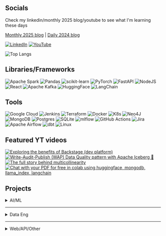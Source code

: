 ## Socials

Check my linkedin/monthly 2025 blog/youtube to see what I'm learning these days

[Monthly 2025 blog](https://ivanstudyblog.github.io/2025) | [Daily 2024 blog](https://ivanstudyblog.github.io/)

[![LinkedIn](https://img.shields.io/badge/LinkedIn-0077B5?style=for-the-badge&logo=linkedin&logoColor=white)](https://www.linkedin.com/in/ivansivanov)  [![YouTube](https://img.shields.io/badge/YouTube-FF0000?style=for-the-badge&logo=youtube&logoColor=white)](https://www.youtube.com/@ilearnthings123)  

![Top Langs](https://github-readme-stats.vercel.app/api/top-langs/?username=divakaivan&layout=compact&hide=jupyter%20notebook,shell,hcl,html,lua,powershell,css,makefile,smarty,batchfile&langs_count=8&size_weight=0.5&count_weight=0.5)

## Libraries/Frameworks
![Apache Spark](https://img.shields.io/badge/Apache%20Spark-FDEE21?style=for-the-badge&logo=apachespark&logoColor=black) ![Pandas](https://img.shields.io/badge/pandas-%23150458.svg?style=for-the-badge&logo=pandas&logoColor=white) ![scikit-learn](https://img.shields.io/badge/scikit--learn-%23F7931E.svg?style=for-the-badge&logo=scikit-learn&logoColor=white) ![PyTorch](https://img.shields.io/badge/PyTorch-%23EE4C2C.svg?style=for-the-badge&logo=PyTorch&logoColor=white) ![FastAPI](https://img.shields.io/badge/FastAPI-005571?style=for-the-badge&logo=fastapi) ![NodeJS](https://img.shields.io/badge/node.js-6DA55F?style=for-the-badge&logo=node.js&logoColor=white) ![React](https://img.shields.io/badge/react-%2320232a.svg?style=for-the-badge&logo=react&logoColor=%2361DAFB) ![Apache Kafka](https://img.shields.io/badge/Apache%20Kafka-000?style=for-the-badge&logo=apachekafka) ![HuggingFace](https://img.shields.io/badge/-HuggingFace-FDEE21?style=for-the-badge&logo=HuggingFace&logoColor=black) ![LangChain](https://img.shields.io/badge/langchain-1C3C3C?style=for-the-badge&logo=langchain&logoColor=white) 

## Tools
![Google Cloud](https://img.shields.io/badge/GoogleCloud-%234285F4.svg?style=for-the-badge&logo=google-cloud&logoColor=white) ![Jenkins](https://img.shields.io/badge/jenkins-%232C5263.svg?style=for-the-badge&logo=jenkins&logoColor=white) ![Terraform](https://img.shields.io/badge/Terraform-7B42BC?style=for-the-badge&logo=terraform&logoColor=white) ![Docker](https://img.shields.io/badge/docker-%230db7ed.svg?style=for-the-badge&logo=docker&logoColor=white) ![K8s](https://img.shields.io/badge/Kubernetes-3069DE?style=for-the-badge&logo=kubernetes&logoColor=white) ![Neo4J](https://img.shields.io/badge/Neo4j-008CC1?style=for-the-badge&logo=neo4j&logoColor=white) ![MongoDB](https://img.shields.io/badge/MongoDB-%234ea94b.svg?style=for-the-badge&logo=mongodb&logoColor=white) ![Postgres](https://img.shields.io/badge/postgres-%23316192.svg?style=for-the-badge&logo=postgresql&logoColor=white) ![SQLite](https://img.shields.io/badge/sqlite-%2307405e.svg?style=for-the-badge&logo=sqlite&logoColor=white) ![mlflow](https://img.shields.io/badge/mlflow-%23d9ead3.svg?style=for-the-badge&logo=numpy&logoColor=blue) ![GitHub Actions](https://img.shields.io/badge/github%20actions-%232671E5.svg?style=for-the-badge&logo=githubactions&logoColor=white) ![Jira](https://img.shields.io/badge/jira-%230A0FFF.svg?style=for-the-badge&logo=jira&logoColor=white) ![Apache Airflow](https://img.shields.io/badge/Apache%20Airflow-017CEE?style=for-the-badge&logo=Apache%20Airflow&logoColor=white) ![dbt](https://img.shields.io/badge/dbt-FF694B?style=for-the-badge&logo=dbt&logoColor=white) ![Linux](https://img.shields.io/badge/Linux-FCC624?style=for-the-badge&logo=linux&logoColor=black) 

## Featured YT videos

<!-- BEGIN YOUTUBE-CARDS -->
[![Exploring the benefits of Backstage (dev platform)](https://ytcards.demolab.com/?id=i4cQzjRNz4M&title=Exploring+the+benefits+of+Backstage+dev+platform&lang=en&timestamp=1742342400&background_color=%230d1117&title_color=%23ffffff&stats_color=%23dedede&max_title_lines=1&width=249&border_radius=5&duration=1005 "Exploring the benefits of Backstage (dev platform)")](https://youtu.be/i4cQzjRNz4M)
[![Write-Audit-Publish (WAP) Data Quality pattern with Apache Iceberg 🧊](https://ytcards.demolab.com/?id=CzkBkwv1Llc&title=Write+Audit+Publish+(WAP)+Data+Quality+pattern+with+Apache+Iceberg&lang=en&timestamp=1733875200&background_color=%230d1117&title_color=%23ffffff&stats_color=%23dedede&max_title_lines=1&width=249&border_radius=5&duration=1552 "Write-Audit-Publish (WAP) Data Quality pattern with Apache Iceberg 🧊")](https://youtu.be/CzkBkwv1Llc)
[![The full story behind multicollinearity](https://ytcards.demolab.com/?id=4bMSygDuWvI&title=The+full+story+behind+multicollinearity&lang=en&timestamp=1731196800&background_color=%230d1117&title_color=%23ffffff&stats_color=%23dedede&max_title_lines=1&width=249&border_radius=5&duration=1385 "The full story behind multicollinearity")](https://youtu.be/4bMSygDuWvI)
[![Chat with your PDF for free in colab using huggingface, mongodb, llama_index, langchain](https://ytcards.demolab.com/?id=U6p6Gh5k47E&title=Chat+with+your+PDF+for+free+in+colab+using+huggingface+mongodb+llama+index+langchain&lang=en&timestamp=1711497600&background_color=%230d1117&title_color=%23ffffff&stats_color=%23dedede&max_title_lines=1&width=249&border_radius=5&duration=3155 "Chat with your PDF for free in colab using huggingface, mongodb, llama_index, langchain")](https://youtu.be/U6p6Gh5k47E)
<!-- END YOUTUBE-CARDS -->

## Projects

<details>
<summary>AI/ML</summary>
<br>
<div id="projects">
  <div class="project-item">
    <h3>Sample ML model API following the Open Inference Protocol</h3>
    <p>
      <li>Designed following the Open Inference Protocol — a growing industry standard for standardized, observable, and interoperable machine learning inference</li>
    </p>
    <p><b>Tech: scikit-learn, FastAPI, pytest, pre-commit, Docker, Github Actions, Pydantic</b></p>
    <a href="https://github.com/divakaivan/model-api-oip" target="_blank">View Project</a>
  </div>
  
  <div class="project-item">
    <h3>MLOps 101 Project for a mini-course I teach</h3>
    <p>
      <li>After learning a tonne from great online teachers, and projects I decided to transfer my knowledge onto undergraduate students who are curious about the life of a model outside the Jupyter notebook</li>
      <li>An end-to-end ML system that processes taxi data, stores models in a model registry, exposes them via an API, and deploys this API to Google Cloud, and keeps logs for observability</li>
    </p>
    <p><b>Tech: scikit-learn, EvidentlyAI, FastAPI, MLFlow, Docker, Github Actions, Terraform, Google Cloud (GCS, Logging, Compute Engine, Artifact Registry, Kubernetes Engine)</b></p>
    <a href="https://github.com/divakaivan/mlops-101" target="_blank">View Project</a>
  </div>

  <div class="project-item">
    <h3>MLOps Architecture for Real-Time Fraud Detection</h3>
    <p>
      <li>An AI-driven solution for real-time credit card fraud detection using MLOps techniques</li>
      <li>Fully orchestrated pipelines, including data ingestion, model training, and real-time prediction and monitoring</li>
      <li>High fraud case detection through Graph Convolutional Network, XGBoost, and CatBoost models</li>
    </p>
    <p><b>Tech: Neo4j graph DB, Sklearn, PyG, Mlflow, Kafka, Grafana, Mage orchestration, Docker, Streamlit</b></p>
    <a href="https://github.com/divakaivan/kb_project" target="_blank">View Project</a>
  </div>

  <div class="project-item">
    <h3>Voice-to-Voice Personal Finance Assistant</h3>
    <p>
      <li>Talk, Learn and Analyse your spending habits with your Personal Finance Assistant AI Agent. Communicate through speech</li>
      <li>Frontend + Backend communicating via a websocket</li>
      <li>Ask follow-up questions (the language model can see the chat history)</li>
      <li>Detailed observability of live and historical connections to the server via Pydantic Logfire</li>
    </p>
    <p><b>Tech: Webhooks, FastAPI, PydanticAI, Logfire, SQLite, OpenAI, Ollama, PostgreSQL, React</b></p>
    <a href="https://github.com/divakaivan/voice2voice-banking-assistant" target="_blank">View on GitHub</a>
  </div>

  
  <div class="project-item">
    <h3>MLOps Architecture for Insurance Fraud Detection</h3>
    <p>
      <li>Building an end-to-end MLOps pipeline to detect car insurance fraud</li>
      <li>Pipeline orchestration covering data storage, data preprocessing (using IV and WoE), model training, deployment, and monitoring</li>
      <li>Focus on achieving high recall in fraud detection using a Balanced Random Forest Classifier</li>
    </p>
    <p><b>Tech: PostgreSQL DB, Terraform, Google Cloud Platform, Mlflow, Prefect, Grafana, Evidently, Docker, FastAPI</b></p>
    <a href="https://github.com/divakaivan/insurance-fraud-mlops-pipeline" target="_blank">View Project</a>
  </div>

  <h3>Other AI/ML</h3>
  <div class="project-item">
    <h4><a href="https://www.kaggle.com/divakaivan12/code" target="_blank">Notebook Expert on Kaggle</a></h4>
  </div>
  <div class="project-item">
    <h4><a href="https://www.kaggle.com/code/divakaivan12/bank-ml-model-based-on-business-metrics" target="_blank">Notebook model dev optimising for business metrics (here, FICO)</a></h4>
  </div>
  <div class="project-item">
    <h4><a href="https://www.kaggle.com/code/divakaivan12/the-full-story-behind-multicollinearity" target="_blank">Diving into the full story behind multicollinearity</a></h4>
  </div>
  <div class="project-item">
    <h4><a href="https://github.com/divakaivan/LingoMate" target="_blank">LingoMate - hackathon project for language learners</a></h4>
  </div>
  <div class="project-item">
    <h4><a href="https://github.com/divakaivan/micrograd-zig" target="_blank">Minimalistic Neural Net library written in Zig</a></h4>
  </div>
  <div class="project-item">
    <h4><a href="https://www.kaggle.com/code/divakaivan12/neural-network-epoch-by-hand" target="_blank">Doing a neural network epoch by hand</a></h4>
  </div>
  <div class="project-item">
    <h4><a href="https://github.com/divakaivan/text2chart" target="_blank">text2chart - transforming natural language to charts</a></h4>
  </div>
  <div class="project-item">
    <h4><a href="https://github.com/divakaivan/pdf-rag-from-scratch" target="_blank">PDF RAG from scratch</a></h4>
  </div>
  <div class="project-item">
    <h4><a href="https://github.com/divakaivan/taxi-demand-video-models-paper" target="_blank">Using Video Generation Models for Taxi OD Demand Matrix Predictions</a></h4>
  </div>
  <div class="project-item">
    <h4><a href="https://github.com/divakaivan/db2chat" target="_blank">db2chat - chat with your (SQLite) database</a></h4>
  </div>
  <div class="project-item">
    <h4><a href="https://github.com/divakaivan/classify_hangul" target="_blank">CV model to classify Hangul characters</a></h4>
  </div>
</div>
</details>

---

<details>
<summary>Data Eng</summary>
<br>
<div class="project-item">
    <h3>Esports Voice Data Pipeline (Zach Wilson's DE bootcamp capstone)</h3>
    <p>
      <li>Esports team communication data is normally kept private, but for the first time a team is sharing their full voice communication records so with this I am showing a prototype of a pipeline that utilises audio data to extract communication patterns</li>
      <li>In addition, I developed visualizations that uncover communication patterns and dynamics, providing the underlying team with actionable insights to enhance their gameplay</li>
    </p>
    <p><b>Tech: Airflow, dbt, Google BigQuery, Google Cloud Storage, Streamlit, Terraform, Github Actions, Astronomer</b></p>
    <a href="https://github.com/divakaivan/lolesports-voice-analytics" target="_blank">View Project</a>
  </div>

<div class="project-item">
    <h3>Write-Audit-Publish exercise YT video</h3>
    <p>
      <li>Recorded a youtube tutorial on how to follow the WAP DQ practice using popular tech</li>
    </p>
    <p><b>Tech: Dremio, Apache Iceberg, Nessie, MinIO</b></p>
    <a href="https://www.youtube.com/watch?v=CzkBkwv1Llc&ab_channel=istudythings" target="_blank">View Project</a>
  </div>

<div class="project-item">
    <h3>EU AI Act Graph Modelling</h3>
    <p>
      <li>Scraped the EU AI Act website and created a conceptual, logical and a physical data model, improving my understanding of the Act’s requirements</li>
      <li>Separated entities into Articles, Recitals, Annexes, Chapters, Versions, Summaries and implemented the physical model using a graph database</li>
    </p>
    <p><b>Tech: Python, Neo4j, BeautifulSoup</b></p>
    <a href="https://github.com/divakaivan/eu-ai-act-graph-modelling" target="_blank">View Project</a>
  </div>

<div class="project-item">
    <h3>Transaction Stream Data Engineering Pipeline</h3>
    <p>
      <li>Generate transaction data via Stripe's API</li>
      <li>Stream data using Apache Kafka and process it in real-time with PySpark Structured Streaming</li>
      <li>Store processed data in PostgreSQL</li>
      <li>Manage data transformations and modeling using dbt</li>
      <li>Visualize data using Grafana</li>
    </p>
    <p><b>Tech: PostgreSQL DB, Kafka, PySpark, dbt, Grafana</b></p>
    <a href="https://github.com/divakaivan/transaction-stream-data-pipeline" target="_blank">View Project</a>
  </div>

  <div class="project-item">
    <h3>Glaswegian Audio Dataset and ASR model</h3>
    <p>
      <li>Co-create a 120 minute open-sourced Glaswegian dataset</li>
      <li>Preprocess raw audio and transcriptions and upload to HuggingFace</li>
      <li>Research into audio AI models and fine-tune ASR and TTS models</li>
    </p>
    <p><b>Tech: HuggingFace, Python, Fine-Tuning, Audio AI</b></p>
    <a href="https://huggingface.co/datasets/divakaivan/glaswegian_audio" target="_blank">View on HuggingFace</a>
  </div>
  
<div class="project-item">
    <h3>Lending Club Data Engineering Pipeline</h3>
    <p>
      <li>Build a data pipeline to process and visualize Lending Club data</li>
      <li>Extract raw data from Kaggle and load it into Google Cloud Storage</li>
      <li>Process data with dbt in BigQuery</li>
      <li>Create visualizations using Looker</li>
      <li>Manage infrastructure with Terraform</li>
      <li>Orchestrate the entire process with Mage</li>
    </p>
    <p><b>Tech: Docker, Mage orchestration, Google Cloud Platform, Terraform, dbt, Looker</b></p>
    <a href="https://github.com/divakaivan/lending-club-data-pipeline" target="_blank">View Project</a>
  </div>
</details>

---

<details>
<summary>Web/API/Other</summary>
<br>
<div class="project-item">
    <h3>RSS Aggregator API</h3>
    <p>
      <li>Developed an API that allows users to authenticate, scrape RSS feeds, follow feeds of their choice, and view posts from those feeds</li>
      <li>The API is fully tested, dockerized, and available on Docker Hub</li>
      <li>Deployed the API in a local Kubernetes setup with dashboards for monitoring both Kubernetes and the API</li>
    </p>
    <p><b>Tech: Go, PostgreSQL, GitHub Actions, Docker, Kubernetes, Prometheus, Grafana</b></p>
    <a href="https://github.com/divakaivan/rssagg" target="_blank">View Project</a>
  </div>

<div class="project-item">
    <h3>Platform Engineering with Backstage</h3>
    <p>
      <li>Built and deployed a Python API, created CI/CD pipelines with GitHub Actions, Helm, and ArgoCD for streamlined Kubernetes deployments</li>
      <li>Registered components in Backstage’s software catalog, managed team ownership, published TechDocs, and deployed Backstage in production using Docker & Kubernetes</li>
    </p>
    <p><b>Tech: GitHub Actions, Docker, Kubernetes, ArgoCD, Helm, Backstage</b></p>
    <a href="https://www.youtube.com/watch?v=i4cQzjRNz4M" target="_blank">View Video</a>
  </div>  

  <div class="project-item">
    <h3>Sample ML model API following the Open Inference Protocol</h3>
    <p>
      <li>Designed following the Open Inference Protocol — a growing industry standard for standardized, observable, and interoperable machine learning inference</li>
    </p>
    <p><b>Tech: scikit-learn, FastAPI, pytest, pre-commit, Docker, Github Actions, Pydantic</b></p>
    <a href="https://github.com/divakaivan/model-api-oip" target="_blank">View Project</a>
  </div>
  <div class="project-item">
    <h4><a href="https://github.com/divakaivan/politics.news" target="_blank">politics.news - TUI for reading political news from the terminal using Go</a></h4>
  </div>
  <div class="project-item">
    <h4><a href="https://github.com/divakaivan/classify_hangul" target="_blank">Webapp using a model to classify Hangul characters</a></h4>
  </div>
  <div class="project-item">
    <h4><a href="https://github.com/divakaivan/psql-express-yelp-api" target="_blank">RESTful Node.js/Express backend for a restaurant review application</a></h4>
  </div>
  <div class="project-item">
    <h4><a href="https://github.com/divakaivan/hanja-game" target="_blank">Webapp to Practice Hanja Characters for Hanja Exam</a></h4>
  </div>
  <div class="project-item">
    <h4><a href="https://korean-quiz-game-ian6qmcm2-divakaivan.vercel.app/" target="_blank">Created a quiz webapp with custom questiones on general topics</a></h4>
  </div>
  <div class="project-item">
    <h4><a href="https://github.com/divakaivan/team-comms-discord-bot" target="_blank">Discord bot for audio transcriptions</a></h4>
  </div>
</details>





